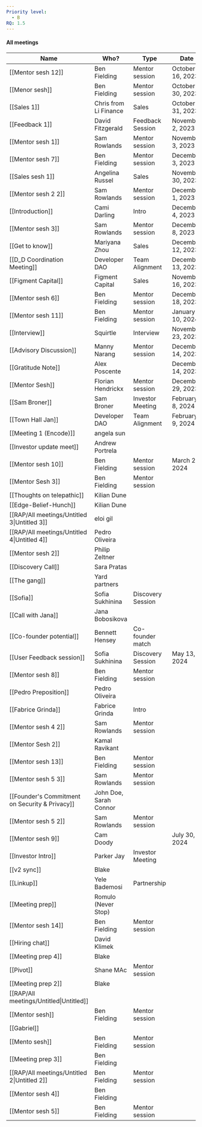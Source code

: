 ```yaml
---
Priority level:
  - B
RQ: 1.5
---
```

#### All meetings

|Name|Who?|Type|Date|
|---|---|---|---|
|[[Mentor sesh 12]]|Ben Fielding|Mentor session|October 16, 2023|
|[[Menor sesh]]|Ben Fielding|Mentor session|October 30, 2023|
|[[Sales 1]]|Chris from Li Finance|Sales|October 31, 2023|
|[[Feedback 1]]|David Fitzgerald|Feedback Session|November 2, 2023|
|[[Mentor sesh 1]]|Sam Rowlands|Mentor session|November 3, 2023|
|[[Mentor sesh 7]]|Ben Fielding|Mentor session|December 3, 2023|
|[[Sales sesh 1]]|Angelina Russel|Sales|November 30, 2023|
|[[Mentor sesh 2 2]]|Sam Rowlands|Mentor session|December 1, 2023|
|[[Introduction]]|Cami Darling|Intro|December 4, 2023|
|[[Mentor sesh 3]]|Sam Rowlands|Mentor session|December 8, 2023|
|[[Get to know]]|Mariyana Zhou|Sales|December 12, 2023|
|[[D_D Coordination Meeting]]|Developer DAO|Team Alignment|December 13, 2023|
|[[Figment Capital]]|Figment Capital|Sales|November 16, 2023|
|[[Mentor sesh 6]]|Ben Fielding|Mentor session|December 18, 2023|
|[[Mentor sesh 11]]|Ben Fielding|Mentor session|January 10, 2024|
|[[Interview]]|Squirtle|Interview|November 23, 2023|
|[[Advisory Discussion]]|Manny Narang|Mentor session|December 14, 2023|
|[[Gratitude Note]]|Alex Poscente||December 14, 2023|
|[[Mentor Sesh]]|Florian Hendrickx|Mentor session|December 29, 2023|
|[[Sam Broner]]|Sam Broner|Investor Meeting|February 8, 2024|
|[[Town Hall Jan]]|Developer DAO|Team Alignment|February 9, 2024|
|[[Meeting 1 (Encode)]]|angela sun|||
|[[Investor update meet]]|Andrew Portrela|||
|[[Mentor sesh 10]]|Ben Fielding|Mentor session|March 28, 2024|
|[[Mentor Sesh 3]]|Ben Fielding|Mentor session||
|[[Thoughts on telepathic]]|Kilian Dune|||
|[[Edge-Belief-Hunch]]|Kilian Dune|||
|[[RAP/All meetings/Untitled 3\|Untitled 3]]|eloi gil|||
|[[RAP/All meetings/Untitled 4\|Untitled 4]]|Pedro Oliveira|||
|[[Mentor sesh 2]]|Philip Zeltner|||
|[[Discovery Call]]|Sara Pratas|||
|[[The gang]]|Yard partners|||
|[[Sofia]]|Sofia Sukhinina|Discovery Session||
|[[Call with Jana]]|Jana Bobosikova|||
|[[Co-founder potential]]|Bennett Hensey|Co-founder match||
|[[User Feedback session]]|Sofia Sukhinina|Discovery Session|May 13, 2024|
|[[Mentor sesh 8]]|Ben Fielding|Mentor session||
|[[Pedro Preposition]]|Pedro Oliveira|||
|[[Fabrice Grinda]]|Fabrice Grinda|Intro||
|[[Mentor sesh 4 2]]|Sam Rowlands|Mentor session||
|[[Mentor Sesh 2]]|Kamal Ravikant|||
|[[Mentor sesh 13]]|Ben Fielding|Mentor session||
|[[Mentor sesh 5 3]]|Sam Rowlands|Mentor session||
|[[Founder's Commitment on Security & Privacy]]|John Doe, Sarah Connor|||
|[[Mentor sesh 5 2]]|Sam Rowlands|Mentor session||
|[[Mentor sesh 9]]|Cam Doody||July 30, 2024|
|[[Investor Intro]]|Parker Jay|Investor Meeting||
|[[v2 sync]]|Blake|||
|[[Linkup]]|Yele Bademosi|Partnership||
|[[Meeting prep]]|Romulo (Never Stop)|||
|[[Mentor sesh 14]]|Ben Fielding|Mentor session||
|[[Hiring chat]]|David Klimek|||
|[[Meeting prep 4]]|Blake|||
|[[Pivot]]|Shane MAc|Mentor session||
|[[Meeting prep 2]]|Blake|||
|[[RAP/All meetings/Untitled\|Untitled]]||||
|[[Mentor sesh]]|Ben Fielding|Mentor session||
|[[Gabriel]]||||
|[[Mento sesh]]|Ben Fielding|Mentor session||
|[[Meeting prep 3]]|Ben Fielding|||
|[[RAP/All meetings/Untitled 2\|Untitled 2]]|Ben Fielding|Mentor session||
|[[Mentor sesh 4]]|Ben Fielding|||
|[[Mentor sesh 5]]|Ben Fielding|Mentor session||